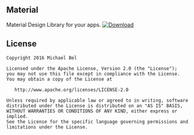 Material
------------
Material Design Library for your apps.
[ ![Download](https://api.bintray.com/packages/michael-bel/maven/Material/images/download.svg) ](https://bintray.com/michael-bel/maven/Material/_latestVersion)

License
------------

    Copyright 2016 Michael Bel

    Licensed under the Apache License, Version 2.0 (the "License");
    you may not use this file except in compliance with the License.
    You may obtain a copy of the License at

       http://www.apache.org/licenses/LICENSE-2.0

    Unless required by applicable law or agreed to in writing, software
    distributed under the License is distributed on an "AS IS" BASIS,
    WITHOUT WARRANTIES OR CONDITIONS OF ANY KIND, either express or implied.
    See the License for the specific language governing permissions and
    limitations under the License.
